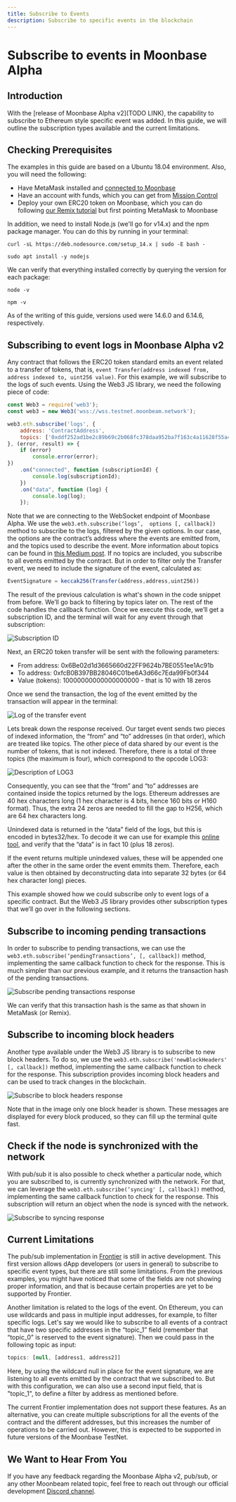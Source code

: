 ```yaml
---
title: Subscribe to Events
description: Subscribe to specific events in the blockchain
---
```


# Subscribe to events in Moonbase Alpha

## Introduction

With the [release of Moonbase Alpha v2](TODO LINK), the capability to subscribe to Ethereum style specific event was added. In this guide, we will outline the subscription types available and the current limitations.

## Checking Prerequisites

The examples in this guide are based on a Ubuntu 18.04 environment. Also, you will need the following:

-  Have MetaMask installed and [connected to Moonbase](/getting-started/testnet/metamask)
-  Have an account with funds, which you can get from [Mission Control](/getting-started/testnet/faucet)
-  Deploy your own ERC20 token on Moonbase, which you can do following [our Remix tutorial](/getting-started/local-node/using-remix) but first pointing MetaMask to Moonbase

In addition, we need to install Node.js (we'll go for v14.x) and the npm package manager. You can do this by running in your terminal:

```
curl -sL https://deb.nodesource.com/setup_14.x | sudo -E bash -
```
```
sudo apt install -y nodejs
```

We can verify that everything installed correctly by querying the version for each package:

```
node -v
```
```
npm -v
```

As of the writing of this guide, versions used were 14.6.0 and 6.14.6, respectively.

## Subscribing to event logs in Moonbase Alpha v2

Any contract that follows the ERC20 token standard emits an event related to a transfer of tokens, that is, `event Transfer(address indexed from, address indexed to, uint256 value)`. For this example, we will subscribe to the logs of such events. Using the Web3 JS library, we need the following piece of code:

```js
const Web3 = require('web3');
const web3 = new Web3('wss://wss.testnet.moonbeam.network');

web3.eth.subscribe('logs', {
    address: 'ContractAddress',
    topics: ['0xddf252ad1be2c89b69c2b068fc378daa952ba7f163c4a11628f55a4df523b3ef']
}, (error, result) => {
    if (error)
        console.error(error);
})
    .on("connected", function (subscriptionId) {
        console.log(subscriptionId);
    })
    .on("data", function (log) {
        console.log(log);
    });
```

Note that we are connecting to the WebSocket endpoint of Moonbase Alpha. We use the `web3.eth.subscribe(‘logs’,  options [, callback])` method to subscribe to the logs, filtered by the given options. In our case, the options are the contract’s address where the events are emitted from, and the topics used to describe the event. More information about topics can be found in [this Medium post](https://medium.com/mycrypto/understanding-event-logs-on-the-ethereum-blockchain-f4ae7ba50378). If no topics are included, you subscribe to all events emitted by the contract. But in order to filter only the Transfer event, we need to include the signature of the event, calculated as:

```js
EventSignature = keccak256(Transfer(address,address,uint256))
```

The result of the previous calculation is what's shown in the code snippet from before. We’ll go back to filtering by topics later on. The rest of the code handles the callback function. Once we execute this code, we’ll get a subscription ID, and the terminal will wait for any event through that subscription:

![Subscription ID](/images/testnet/testnet-pubsub1.png)

Next, an ERC20 token transfer will be sent with the following parameters:

-  From address: 0x6Be02d1d3665660d22FF9624b7BE0551ee1Ac91b
-  To address: 0xfcB0B397BB28046C01be6A3d66c7Eda99Fb0f344
-  Value (tokens): 10000000000000000000 - that is 10 with 18 zeros

Once we send the transaction, the log of the event emitted by the transaction will appear in the terminal:

![Log of the transfer event](/images/testnet/testnet-pubsub2.png)

Lets break down the response received. Our target event sends two pieces of indexed information, the “from” and “to” addresses (in that order), which are treated like topics. The other piece of data shared by our event is the number of tokens, that is not indexed. Therefore, there is a total of three topics (the maximum is four), which correspond to the opcode LOG3:

![Description of LOG3](/images/testnet/testnet-pubsub3.png)

Consequently, you can see that the “from” and “to” addresses are contained inside the topics returned by the logs. Ethereum addresses are 40 hex characters long (1 hex character is 4 bits, hence 160 bits or H160 format). Thus, the extra 24 zeros are needed to fill the gap to H256, which are 64 hex characters long. 

Unindexed data is returned in the “data” field of the logs, but this is encoded in bytes32/hex. To decode it we can use for example this [online tool](https://web3-type-converter.brn.sh/), and verify that the “data” is in fact 10 (plus 18 zeros). 

If the event returns multiple unindexed values, these will be appended one after the other in the same order the event emmits them. Therefore, each value is then obtained by deconstructing data into separate 32 bytes (or 64 hex character long) pieces.

This example showed how we could subscribe only to event logs of a specific contract. But the Web3 JS library provides other subscription types that we’ll go over in the following sections.

## Subscribe to incoming pending transactions

In order to subscribe to pending transactions, we can use the `web3.eth.subscribe(‘pendingTransactions’, [, callback])` method, implementing the same callback function to check for the response. This is much simpler than our previous example, and it returns the transaction hash of the pending transactions.

![Subscribe pending transactions response](/images/testnet/testnet-pubsub4.png)

We can verify that this transaction hash is the same as that shown in MetaMask (or Remix).

## Subscribe to incoming block headers

Another type available under the Web3 JS library is to subscribe to new block headers. To do so, we use the `web3.eth.subscribe('newBlockHeaders' [, callback])` method, implementing the same callback function to check for the response. This subscription provides incoming block headers and can be used to track changes in the blockchain.

![Subscribe to block headers response](/images/testnet/testnet-pubsub5.png)

Note that in the image only one block header is shown. These messages are displayed for every block produced, so they can fill up the terminal quite fast.

## Check if the node is synchronized with the network

With pub/sub it is also possible to check whether a particular node, which you are subscribed to, is currently synchronized with the network. For that, we can leverage the `web3.eth.subscribe(‘syncing' [, callback])` method, implementing the same callback function to check for the response. This subscription will return an object when the node is synced with the network.

![Subscribe to syncing response](/images/testnet/testnet-pubsub6.png)

## Current Limitations

The pub/sub implementation in [Frontier](https://github.com/paritytech/frontier) is still in active development. This first version allows dApp developers (or users in general) to subscribe to specific event types, but there are still some limitations. From the previous examples, you might have noticed that some of the fields are not showing proper information, and that is because certain properties are yet to be supported by Frontier.

Another limitation is related to the logs of the event. On Ethereum, you can use wildcards and pass in multiple input addresses, for example, to filter specific logs. Let's say we would like to subscribe to all events of a contract that have two specific addresses in the “topic_1” field (remember that “topic_0” is reserved to the event signature). Then we could pass in the following topic as input:

```js
topics: [null, [address1, address2]]
```

Here, by using the wildcard null in place for the event signature, we are listening to all events emitted by the contract that we subscribed to. But with this configuration, we can also use a second input field, that is "topic_1", to define a filter by address as mentioned before.

The current Frontier implementation does not support these features. As an alternative, you can create multiple subscriptions for all the events of the contract and the different addresses, but this increases the number of operations to be carried out. However, this is expected to be supported in future versions of the Moonbase TestNet.

## We Want to Hear From You

If you have any feedback regarding the Moonbase Alpha v2, pub/sub, or any other Moonbeam related topic, feel free to reach out through our official development [Discord channel](https://discord.gg/PfpUATX).



